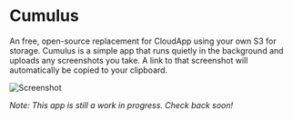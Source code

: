 # Cumulus
An free, open-source replacement for CloudApp using your own S3 for storage. Cumulus is a simple app that runs quietly in the background and uploads any screenshots you take. A link to that screenshot will automatically be copied to your clipboard.

![Screenshot](https://raw.github.com/nrj/Cumulus/master/Screenshots/notification.png)

*Note: This app is still a work in progress. Check back soon!*